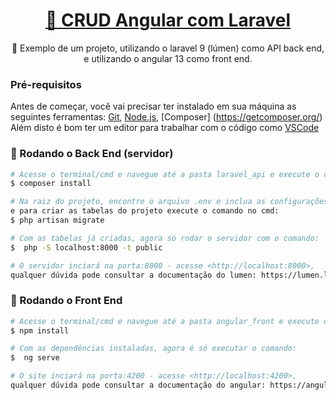<h1 align="center">
    <a href="https://pt-br.reactjs.org/">🔗 CRUD Angular com Laravel</a>
</h1>
<p align="center">🚀 Exemplo de um projeto, utilizando o laravel 9 (lúmen) como API back end, e utilizando o angular 13 como front end.</p>

### Pré-requisitos

Antes de começar, você vai precisar ter instalado em sua máquina as seguintes ferramentas:
[Git](https://git-scm.com), [Node.js](https://nodejs.org/en/), [Composer] (https://getcomposer.org/)
Além disto é bom ter um editor para trabalhar com o código como [VSCode](https://code.visualstudio.com/)

### 🎲 Rodando o Back End (servidor)

```bash
# Acesse o terminal/cmd e navegue até a pasta laravel_api e execute o comando
$ composer install

# Na raiz do projeto, encontre o arquivo .env e inclua as configurações do banco de dados, 
e para criar as tabelas do projeto execute o comando no cmd:
$ php artisan migrate

# Com as tabelas já criadas, agora só rodar o servidor com o comando:
$  php -S localhost:8000 -t public

# O servidor inciará na porta:8000 - acesse <http://localhost:8000>, 
qualquer dúvida pode consultar a documentação do lumen: https://lumen.laravel.com/docs/9.x
```

### 🎲 Rodando o Front End 

```bash
# Acesse o terminal/cmd e navegue até a pasta angular_front e execute o comando
$ npm install

# Com as dependências instaladas, agora é só executar o comando:
$  ng serve

# O site inciará na porta:4200 - acesse <http://localhost:4200>,
qualquer dúvida pode consultar a documentação do angular: https://angular.io/docs
